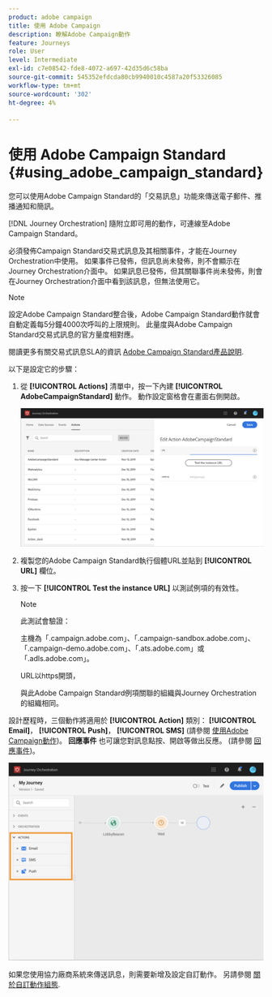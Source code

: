 ```yaml
---
product: adobe campaign
title: 使用 Adobe Campaign
description: 瞭解Adobe Campaign動作
feature: Journeys
role: User
level: Intermediate
exl-id: c7e08542-fde8-4072-a697-42d35d6c58ba
source-git-commit: 545352efdcda80cb9940010c4587a20f53326085
workflow-type: tm+mt
source-wordcount: '302'
ht-degree: 4%

---
```


# 使用 Adobe Campaign Standard {#using_adobe_campaign_standard}

您可以使用Adobe Campaign Standard的「交易訊息」功能來傳送電子郵件、推播通知和簡訊。

[!DNL Journey Orchestration] 隨附立即可用的動作，可連線至Adobe Campaign Standard。

必須發佈Campaign Standard交易式訊息及其相關事件，才能在Journey Orchestration中使用。 如果事件已發佈，但訊息尚未發佈，則不會顯示在Journey Orchestration介面中。 如果訊息已發佈，但其關聯事件尚未發佈，則會在Journey Orchestration介面中看到該訊息，但無法使用它。

>[!NOTE]
>
>設定Adobe Campaign Standard整合後，Adobe Campaign Standard動作就會自動定義每5分鐘4000次呼叫的上限規則。 此量度與Adobe Campaign Standard交易式訊息的官方量度相對應。
>
>閱讀更多有關交易式訊息SLA的資訊 [Adobe Campaign Standard產品說明](https://helpx.adobe.com/legal/product-descriptions/campaign-standard.html).

以下是設定它的步驟：

1. 從 **[!UICONTROL Actions]** 清單中，按一下內建 **[!UICONTROL AdobeCampaignStandard]** 動作。 動作設定窗格會在畫面右側開啟。

   ![](../assets/actioncampaign.png)

1. 複製您的Adobe Campaign Standard執行個體URL並貼到 **[!UICONTROL URL]** 欄位。

1. 按一下 **[!UICONTROL Test the instance URL]** 以測試例項的有效性。

   >[!NOTE]
   >
   >此測試會驗證：
   >
   >主機為「.campaign.adobe.com」、「.campaign-sandbox.adobe.com」、「.campaign-demo.adobe.com」、「.ats.adobe.com」或「.adls.adobe.com」。
   >
   >URL以https開頭，
   >
   >與此Adobe Campaign Standard例項關聯的組織與Journey Orchestration的組織相同。

設計歷程時，三個動作將適用於 **[!UICONTROL Action]** 類別： **[!UICONTROL Email]**， **[!UICONTROL Push]**， **[!UICONTROL SMS]** (請參閱 [使用Adobe Campaign動作](../building-journeys/using-adobe-campaign-actions.md))。 **回應事件** 也可讓您對訊息點按、開啟等做出反應。 (請參閱 [回應事件](../building-journeys/reaction-events.md))。

![](../assets/journey58.png)

如果您使用協力廠商系統來傳送訊息，則需要新增及設定自訂動作。 另請參閱 [關於自訂動作組態](../action/about-custom-action-configuration.md).
